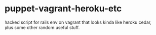 puppet-vagrant-heroku-etc
=========================

hacked script for rails env on vagrant that looks kinda like heroku cedar, plus some other random useful stuff.
